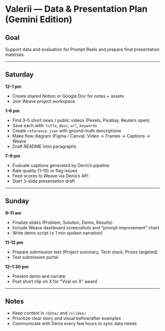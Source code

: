 # Valerii — Data & Presentation Plan (Gemini Edition)

## Goal
Support data and evaluation for Prompt Reels and prepare final presentation materials.

---

## Saturday
**12–1 pm**
- Create shared Notion or Google Doc for notes + assets  
- Join Weave project workspace  

**1–6 pm**
- Find 3–5 short news / public videos (Pexels, Pixabay, Reuters open)  
- Save each with: `title`, `desc`, `url`, `keywords`  
- Create `reference.json` with ground-truth descriptions  
- Make flow diagram (Figma / Canva): Video → Frames → Captions → Weave  
- Draft README intro paragraphs  

**7–9 pm**
- Evaluate captions generated by Denis’s pipeline  
- Rate quality (1–10) or flag issues  
- Feed scores to Weave via Denis’s API  
- Start 3-slide presentation draft  

---

## Sunday
**9–11 am**
- Finalize slides (Problem, Solution, Demo, Results)  
- Include Weave dashboard screenshots and “prompt improvement” chart  
- Write demo script (≤ 1 min spoken narration)  

**11–12 pm**
- Prepare submission text (Project summary, Tech stack, Prizes targeted)  
- Test submission portal  

**12–1:30 pm**
- Present demo and narrate  
- Post short clip on X for “Viral on X” award  

---

## Notes
- Keep content in `/data/` and `/slides/`  
- Prioritize clear story and visual before/after examples  
- Communicate with Denis every few hours to sync data needs
